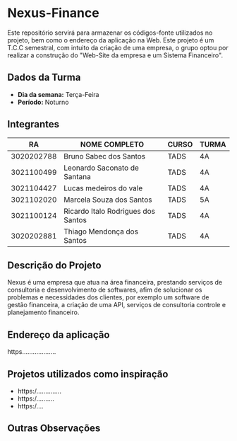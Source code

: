 # Nexus-Finance

Este repositório servirá para armazenar os códigos-fonte utilizados no projeto, bem como o endereço da aplicação na Web. Este projeto é um T.C.C semestral, com intuito da criação de uma empresa, o grupo optou por realizar a construção do "Web-Site da empresa e um Sistema Financeiro".

## Dados da Turma
* **Dia da semana:** Terça-Feira
* **Período:** Noturno

## Integrantes
| RA         | NOME COMPLETO                        | CURSO | TURMA |
|------------|--------------------------------------|-------|-------|
| 3020202788 | Bruno Sabec dos Santos               | TADS  | 4A    |
| 3021100499 | Leonardo Saconato de Santana         | TADS  | 4A    |
| 3021104427 | Lucas medeiros do vale               | TADS  | 4A    |
| 3021102020 | Marcela Souza dos Santos             | TADS  | 5A    |
| 3021100124 | Ricardo Italo Rodrigues dos Santos   | TADS  | 4A    |
| 3020202881 | Thiago Mendonça dos Santos           | TADS  | 4A    |


## Descrição do Projeto

Nexus é uma empresa que atua na área financeira, prestando serviços de consultoria e desenvolvimento de softwares, afim de solucionar os problemas e necessidades dos clientes, por exemplo um software de gestão financeira, a criação de uma API, serviços de consultoria controle e planejamento financeiro.


## Endereço da aplicação
https...................



## Projetos utilizados como inspiração

* https:/..............
* https:/..........
* https:/....


## Outras Observações 
